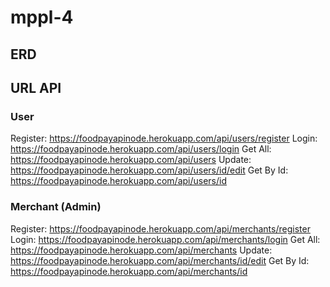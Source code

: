 # mppl-4

## ERD

## URL API
### User
Register: https://foodpayapinode.herokuapp.com/api/users/register
Login: https://foodpayapinode.herokuapp.com/api/users/login
Get All: https://foodpayapinode.herokuapp.com/api/users
Update: https://foodpayapinode.herokuapp.com/api/users/id/edit
Get By Id: https://foodpayapinode.herokuapp.com/api/users/id
### Merchant (Admin)
Register: https://foodpayapinode.herokuapp.com/api/merchants/register
Login: https://foodpayapinode.herokuapp.com/api/merchants/login
Get All: https://foodpayapinode.herokuapp.com/api/merchants
Update: https://foodpayapinode.herokuapp.com/api/merchants/id/edit
Get By Id: https://foodpayapinode.herokuapp.com/api/merchants/id


